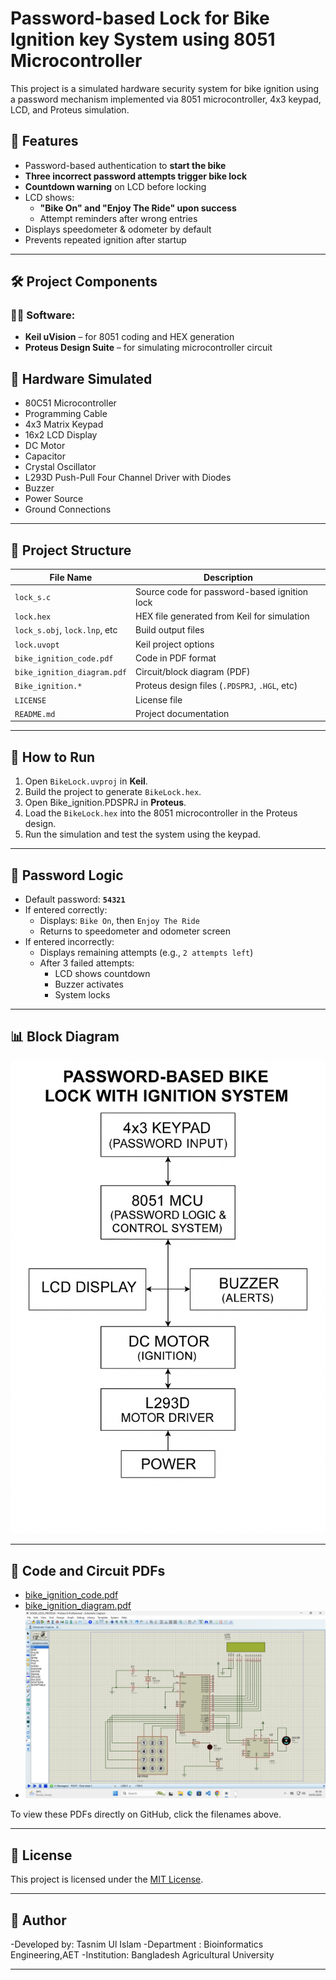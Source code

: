 # Password-based Lock for Bike Ignition key System using 8051 Microcontroller


This project is a simulated hardware security system for bike ignition using a password mechanism implemented via 8051 microcontroller, 4x3 keypad, LCD, and Proteus simulation.

## 🚀 Features
- Password-based authentication to **start the bike**
- **Three incorrect password attempts trigger bike lock**
- **Countdown warning** on LCD before locking
- LCD shows:
  - **"Bike On" and "Enjoy The Ride" upon success**
  - Attempt reminders after wrong entries
- Displays speedometer & odometer by default
- Prevents repeated ignition after startup

---
## 🛠️ Project Components

### 👨‍💻 Software:
- **Keil uVision** – for 8051 coding and HEX generation
- **Proteus Design Suite** – for simulating microcontroller circuit


## 🧩 Hardware Simulated
- 80C51 Microcontroller  
- Programming Cable  
- 4x3 Matrix Keypad  
- 16x2 LCD Display  
- DC Motor  
- Capacitor  
- Crystal Oscillator  
- L293D Push-Pull Four Channel Driver with Diodes  
- Buzzer  
- Power Source  
- Ground Connections  

---

## 📂 Project Structure

| File Name                     | Description                                  |
|------------------------------|----------------------------------------------|
| `lock_s.c`                   | Source code for password-based ignition lock |
| `lock.hex`                   | HEX file generated from Keil for simulation  |
| `lock_s.obj`, `lock.lnp`, etc| Build output files                           |
| `lock.uvopt`                 | Keil project options                         |
| `bike_ignition_code.pdf`     | Code in PDF format                           |
| `bike_ignition_diagram.pdf`  | Circuit/block diagram (PDF)                  |
| `Bike_ignition.*`            | Proteus design files (`.PDSPRJ`, `.HGL`, etc)|
| `LICENSE`                    | License file                                 |
| `README.md`                  | Project documentation                        |

---


## 🔧 How to Run

1. Open `BikeLock.uvproj` in **Keil**.
2. Build the project to generate `BikeLock.hex`.
3. Open Bike_ignition.PDSPRJ in **Proteus**.
4. Load the `BikeLock.hex` into the 8051 microcontroller in the Proteus design.
5. Run the simulation and test the system using the keypad.

---
## 📝 Password Logic

- Default password: **`54321`**
- If entered correctly:
  - Displays: `Bike On`, then `Enjoy The Ride`
  - Returns to speedometer and odometer screen
- If entered incorrectly:
  - Displays remaining attempts (e.g., `2 attempts left`)
  - After 3 failed attempts:
    - LCD shows countdown
    - Buzzer activates
    - System locks

---

## 📊 Block Diagram

![Block Diagram](A_block_diagram_of_a_password-based_bike_lock_with.png)

---

## 📎 Code and Circuit PDFs

- [bike_ignition_code.pdf](bike_ignition_code.pdf)
- [bike_ignition_diagram.pdf](bike_ignition_diagram.pdf)
- ![bike_ignition_circuit_diagram](bike_ignition.png)

To view these PDFs directly on GitHub, click the filenames above.

---

## 📜 License

This project is licensed under the [MIT License](LICENSE).

---

## 👤 Author

-Developed by: Tasnim Ul Islam
-Department : Bioinformatics Engineering,AET
-Institution: Bangladesh Agricultural University  


---







